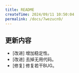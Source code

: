 ```yaml
---
title: README
createTime: 2024/09/11 10:50:04
permalink: /docs/7wezucn9/
---
```

## 更新内容

* [改进] 增加稳定性。
* [改进] 去掉无用代码。
* [修复] 修复若干BUG。